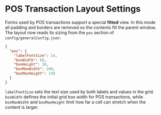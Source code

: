 # POS Transaction Layout Settings

Forms used by POS transactions support a special **fitted** view. In this mode all padding and borders are removed so the contents fill the parent window. The layout now reads its sizing from the `pos` section of `config/generalConfig.json`:

```json
{
  "pos": {
    "labelFontSize": 14,
    "boxWidth": 60,
    "boxHeight": 30,
    "boxMaxWidth": 200,
    "boxMaxHeight": 150
  }
}
```

`labelFontSize` sets the text size used by both labels and values in the grid.
`boxWidth` defines the initial grid box width for POS transactions, while
`boxMaxWidth` and `boxMaxHeight` limit how far a cell can stretch when the
content is larger.
